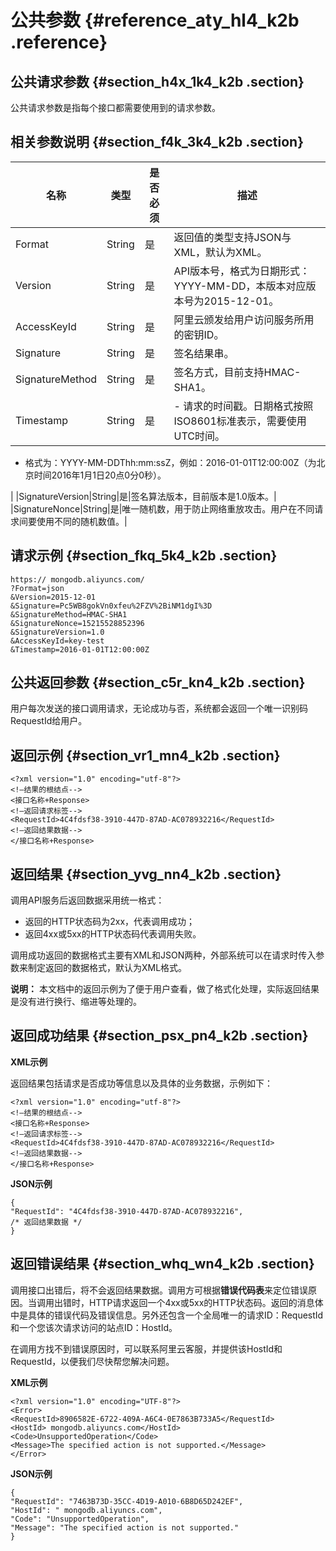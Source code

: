 # 公共参数 {#reference_aty_hl4_k2b .reference}

## 公共请求参数 {#section_h4x_1k4_k2b .section}

公共请求参数是指每个接口都需要使用到的请求参数。

## 相关参数说明 {#section_f4k_3k4_k2b .section}

|名称|类型|是否必须|描述|
|--|--|----|--|
|Format|String|是|返回值的类型支持JSON与XML，默认为XML。|
|Version|String|是|API版本号，格式为日期形式：YYYY-MM-DD，本版本对应版本号为2015-12-01。|
|AccessKeyId|String|是|阿里云颁发给用户访问服务所用的密钥ID。|
|Signature|String|是|签名结果串。|
|SignatureMethod|String|是|签名方式，目前支持HMAC-SHA1。|
|Timestamp|String|是| -   请求的时间戳。日期格式按照ISO8601标准表示，需要使用UTC时间。
-   格式为：YYYY-MM-DDThh:mm:ssZ，例如：2016-01-01T12:00:00Z（为北京时间2016年1月1日20点0分0秒）。

 |
|SignatureVersion|String|是|签名算法版本，目前版本是1.0版本。|
|SignatureNonce|String|是|唯一随机数，用于防止网络重放攻击。用户在不同请求间要使用不同的随机数值。|

## 请求示例 {#section_fkq_5k4_k2b .section}

```
https:// mongodb.aliyuncs.com/
?Format=json
&Version=2015-12-01
&Signature=Pc5WB8gokVn0xfeu%2FZV%2BiNM1dgI%3D 
&SignatureMethod=HMAC-SHA1
&SignatureNonce=15215528852396
&SignatureVersion=1.0
&AccessKeyId=key-test
&Timestamp=2016-01-01T12:00:00Z
```

## 公共返回参数 {#section_c5r_kn4_k2b .section}

用户每次发送的接口调用请求，无论成功与否，系统都会返回一个唯一识别码RequestId给用户。

## 返回示例 {#section_vr1_mn4_k2b .section}

```
<?xml version="1.0" encoding="utf-8"?> 
<!—结果的根结点-->
<接口名称+Response>
<!—返回请求标签-->
<RequestId>4C4fdsf38-3910-447D-87AD-AC078932216</RequestId>
<!—返回结果数据-->
</接口名称+Response>
```

## 返回结果 {#section_yvg_nn4_k2b .section}

调用API服务后返回数据采用统一格式：

-   返回的HTTP状态码为2xx，代表调用成功；
-   返回4xx或5xx的HTTP状态码代表调用失败。

调用成功返回的数据格式主要有XML和JSON两种，外部系统可以在请求时传入参数来制定返回的数据格式，默认为XML格式。

**说明：** 本文档中的返回示例为了便于用户查看，做了格式化处理，实际返回结果是没有进行换行、缩进等处理的。

## 返回成功结果 {#section_psx_pn4_k2b .section}

**XML示例**

返回结果包括请求是否成功等信息以及具体的业务数据，示例如下：

```
<?xml version="1.0" encoding="utf-8"?> 
<!—结果的根结点-->
<接口名称+Response>
<!—返回请求标签-->
<RequestId>4C4fdsf38-3910-447D-87AD-AC078932216</RequestId>
<!—返回结果数据-->
</接口名称+Response>
```

**JSON示例**

```
{
"RequestId": "4C4fdsf38-3910-447D-87AD-AC078932216",
/* 返回结果数据 */
}
```

## 返回错误结果 {#section_whq_wn4_k2b .section}

调用接口出错后，将不会返回结果数据。调用方可根据**错误代码表**来定位错误原因。当调用出错时，HTTP请求返回一个4xx或5xx的HTTP状态码。返回的消息体中是具体的错误代码及错误信息。另外还包含一个全局唯一的请求ID：RequestId和一个您该次请求访问的站点ID：HostId。

在调用方找不到错误原因时，可以联系阿里云客服，并提供该HostId和RequestId，以便我们尽快帮您解决问题。

**XML示例**

```
<?xml version="1.0" encoding="UTF-8"?>
<Error>
<RequestId>8906582E-6722-409A-A6C4-0E7863B733A5</RequestId>
<HostId> mongodb.aliyuncs.com</HostId>
<Code>UnsupportedOperation</Code>
<Message>The specified action is not supported.</Message>
</Error>
```

**JSON示例**

```
{
"RequestId": "7463B73D-35CC-4D19-A010-6B8D65D242EF",
"HostId": " mongodb.aliyuncs.com",
"Code": "UnsupportedOperation",
"Message": "The specified action is not supported."
}
```

